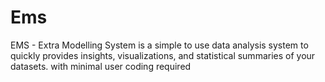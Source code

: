 # Ems
EMS - Extra Modelling System is a simple to use data analysis system to quickly provides insights, visualizations, and statistical summaries of your datasets. with minimal user coding required
